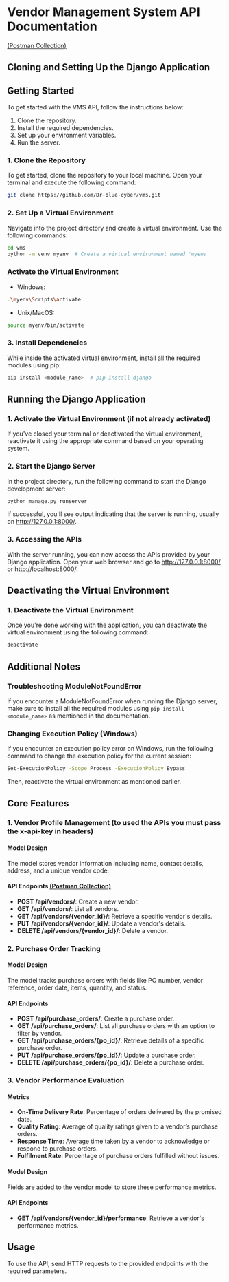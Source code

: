 # Vendor Management System API Documentation
[(Postman Collection)](https://www.postman.com/galactic-water-179159/workspace/public-workspace/collection/23389473-ef942ca9-461b-4150-856e-1647296cb171?action=share&creator=23389473)
## Cloning and Setting Up the Django Application

## Getting Started
To get started with the VMS API, follow the instructions below:
1. Clone the repository.
2. Install the required dependencies.
3. Set up your environment variables.
4. Run the server.


### 1. Clone the Repository
To get started, clone the repository to your local machine. Open your terminal and execute the following command:

```bash
git clone https://github.com/Dr-blue-cyber/vms.git
```

### 2. Set Up a Virtual Environment
Navigate into the project directory and create a virtual environment. Use the following commands:

```bash
cd vms
python -m venv myenv  # Create a virtual environment named 'myenv'
```
### Activate the Virtual Environment
* Windows:
```bash
.\myenv\Scripts\activate
```
* Unix/MacOS:
```bash
source myenv/bin/activate
```
### 3. Install Dependencies
While inside the activated virtual environment, install all the required modules using pip:

```bash
pip install <module_name>  # pip install django
```

## Running the Django Application

### 1. Activate the Virtual Environment (if not already activated)
 If you've closed your terminal or deactivated the virtual environment, reactivate it using the appropriate command based on your operating system.
### 2. Start the Django Server
 In the project directory, run the following command to start the Django development server:
```bash
python manage.py runserver
```

If successful, you'll see output indicating that the server is running, usually on http://127.0.0.1:8000/.


### 3. Accessing the APIs
With the server running, you can now access the APIs provided by your Django application. Open your web browser and go to http://127.0.0.1:8000/ or http://localhost:8000/.

## Deactivating the Virtual Environment
### 1. Deactivate the Virtual Environment
Once you're done working with the application, you can deactivate the virtual environment using the following command:
```bash
deactivate
```

## Additional Notes
### Troubleshooting ModuleNotFoundError
If you encounter a ModuleNotFoundError when running the Django server, make sure to install all the required modules using ```pip install <module_name>``` as mentioned in the documentation.

### Changing Execution Policy (Windows)
If you encounter an execution policy error on Windows, run the following command to change the execution policy for the current session:
```bash
Set-ExecutionPolicy -Scope Process -ExecutionPolicy Bypass
```
Then, reactivate the virtual environment as mentioned earlier.


## Core Features

### 1. Vendor Profile Management (to used the APIs you must pass the x-api-key in headers)

#### Model Design
The model stores vendor information including name, contact details, address, and a unique vendor code.

#### API Endpoints [(Postman Collection)](https://www.postman.com/galactic-water-179159/workspace/public-workspace/collection/23389473-ef942ca9-461b-4150-856e-1647296cb171?action=share&creator=23389473)
- **POST /api/vendors/**: Create a new vendor.
- **GET /api/vendors/**: List all vendors.
- **GET /api/vendors/{vendor_id}/**: Retrieve a specific vendor's details.
- **PUT /api/vendors/{vendor_id}/**: Update a vendor's details.
- **DELETE /api/vendors/{vendor_id}/**: Delete a vendor.

### 2. Purchase Order Tracking

#### Model Design
The model tracks purchase orders with fields like PO number, vendor reference, order date, items, quantity, and status.

#### API Endpoints
- **POST /api/purchase_orders/**: Create a purchase order.
- **GET /api/purchase_orders/**: List all purchase orders with an option to filter by vendor.
- **GET /api/purchase_orders/{po_id}/**: Retrieve details of a specific purchase order.
- **PUT /api/purchase_orders/{po_id}/**: Update a purchase order.
- **DELETE /api/purchase_orders/{po_id}/**: Delete a purchase order.

### 3. Vendor Performance Evaluation

#### Metrics
- **On-Time Delivery Rate**: Percentage of orders delivered by the promised date.
- **Quality Rating**: Average of quality ratings given to a vendor’s purchase orders.
- **Response Time**: Average time taken by a vendor to acknowledge or respond to purchase orders.
- **Fulfilment Rate**: Percentage of purchase orders fulfilled without issues.

#### Model Design
Fields are added to the vendor model to store these performance metrics.

#### API Endpoints
- **GET /api/vendors/{vendor_id}/performance**: Retrieve a vendor's performance metrics.


## Usage
To use the API, send HTTP requests to the provided endpoints with the required parameters.
